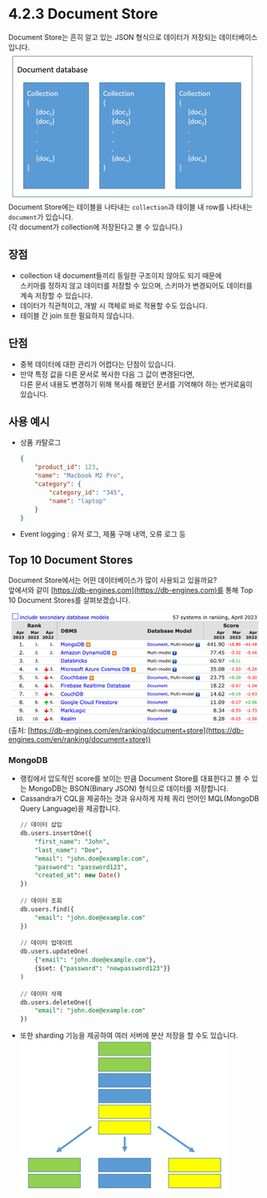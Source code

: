 # 4.2.3 Document Store

Document Store는 흔히 알고 있는 JSON 형식으로 데이터가 저장되는 데이터베이스 입니다.
<br>![document_db](./images/4.2.3_document_db.png)
<br>Document Store에는 테이블을 나타내는 `collection`과 테이블 내 row를 나타내는 `document`가 있습니다.
<br>(각 document가 collection에 저장된다고 볼 수 있습니다.)

## 장점
- collection 내 document들끼리 동일한 구조이지 않아도 되기 때문에
<br>스키마를 정하지 않고 데이터를 저장할 수 있으며, 스키마가 변경되어도 데이터를 계속 저장할 수 있습니다.
- 데이터가 직관적이고, 개발 시 객체로 바로 적용할 수도 있습니다.
- 테이블 간 join 또한 필요하지 않습니다.

## 단점
- 중복 데이터에 대한 관리가 어렵다는 단점이 있습니다.
- 만약 특정 값을 다른 문서로 복사한 다음 그 값이 변경된다면,
<br>다른 문서 내용도 변경하기 위해 복사를 해왔던 문서를 기억해야 하는 번거로움이 있습니다.

## 사용 예시
- 상품 카탈로그
    ```json
    {
        "product_id": 123,
        "name": "Macbook M2 Pro",
        "category": {
            "category_id": "345",
            "name": "laptop"
        }
    }
    ```
- Event logging : 유저 로그, 제품 구매 내역, 오류 로그 등

## Top 10 Document Stores

Document Store에서는 어떤 데이터베이스가 많이 사용되고 있을까요?
<br>앞에서와 같이 [https://db-engines.com](https://db-engines.com)를 통해 Top 10 Document Stores를 살펴보겠습니다.

![document_db_rank](./images/4.2.3_document_db_rank.png)
(출처: [https://db-engines.com/en/ranking/document+store](https://db-engines.com/en/ranking/document+store))

### MongoDB
- 랭킹에서 압도적인 score를 보이는 만큼 Document Store를 대표한다고 볼 수 있는 MongoDB는 BSON(Binary JSON) 형식으로 데이터를 저장합니다.
- Cassandra가 CQL을 제공하는 것과 유사하게 자체 쿼리 언어인 MQL(MongoDB Query Language)을 제공합니다.
    ```sql
    // 데이터 삽입
    db.users.insertOne({
        "first_name": "John",
        "last_name": "Doe",
        "email": "john.doe@example.com",
        "password": "password123",
        "created_at": new Date()
    })

    // 데이터 조회
    db.users.find({
        "email": "john.doe@example.com"
    })

    // 데이터 업데이트
    db.users.updateOne(
        {"email": "john.doe@example.com"},
        {$set: {"password": "newpassword123"}}
    )

    // 데이터 삭제
    db.users.deleteOne({
        "email": "john.doe@example.com"
    })
    ```
- 또한 sharding 기능을 제공하여 여러 서버에 분산 저장을 할 수도 있습니다.
    ![sharding](./images/4.2.3_sharding.png)
